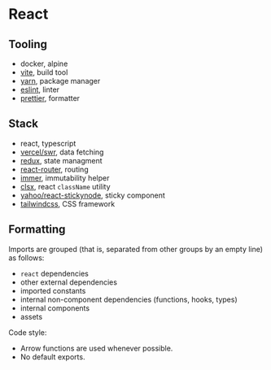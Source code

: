 # React

## Tooling

- docker, alpine
- [vite](https://vite.dev/), build tool
- [yarn](https://yarnpkg.com/), package manager
- [eslint](https://eslint.org/), linter
- [prettier](https://prettier.io/), formatter

## Stack

- react, typescript
- [vercel/swr](https://swr.vercel.app/), data fetching
- [redux](https://redux.js.org/), state managment
- [react-router](https://reactrouter.com/), routing
- [immer](https://immerjs.github.io/immer/), immutability helper
- [clsx](https://github.com/lukeed/clsx), react `className` utility
- [yahoo/react-stickynode](https://github.com/yahoo/react-stickynode), sticky component
- [tailwindcss](https://tailwindcss.com/), CSS framework

## Formatting

Imports are grouped (that is, separated from other groups by an empty line) as follows:

- `react` dependencies
- other external dependencies
- imported constants
- internal non-component dependencies (functions, hooks, types)
- internal components
- assets

Code style:

- Arrow functions are used whenever possible.
- No default exports.
